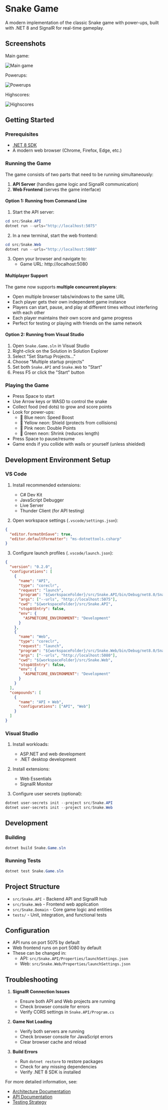 # Snake Game

A modern implementation of the classic Snake game with power-ups, built with .NET 8 and SignalR for real-time gameplay.

## Screenshots

Main game:

![Main game](images/1.png?raw=true "Main game")

Powerups:

![Powerups](images/2.png?raw=true "Powerups")

Highscores:

![Highscores](images/3.png?raw=true "Highscores")

## Getting Started

### Prerequisites

- [.NET 8 SDK](https://dotnet.microsoft.com/download/dotnet/8.0)
- A modern web browser (Chrome, Firefox, Edge, etc.)

### Running the Game

The game consists of two parts that need to be running simultaneously:

1. **API Server** (handles game logic and SignalR communication)
2. **Web Frontend** (serves the game interface)

#### Option 1: Running from Command Line

1. Start the API server:

```powershell
cd src/Snake.API
dotnet run --urls="http://localhost:5075"
```

2. In a new terminal, start the web frontend:

```powershell
cd src/Snake.Web
dotnet run --urls="http://localhost:5080"
```

3. Open your browser and navigate to:
   - Game URL: http://localhost:5080

#### Multiplayer Support

The game now supports **multiple concurrent players**:

- Open multiple browser tabs/windows to the same URL
- Each player gets their own independent game instance
- Players can start, pause, and play at different times without interfering with each other
- Each player maintains their own score and game progress
- Perfect for testing or playing with friends on the same network

#### Option 2: Running from Visual Studio

1. Open `Snake.Game.sln` in Visual Studio
2. Right-click on the Solution in Solution Explorer
3. Select "Set Startup Projects..."
4. Choose "Multiple startup projects"
5. Set both `Snake.API` and `Snake.Web` to "Start"
6. Press F5 or click the "Start" button

### Playing the Game

- Press Space to start
- Use Arrow keys or WASD to control the snake
- Collect food (red dots) to grow and score points
- Look for power-ups:
  - 🔵 Blue neon: Speed Boost
  - 💛 Yellow neon: Shield (protects from collisions)
  - 💖 Pink neon: Double Points
  - 💚 Green neon: Shrink (reduces length)
- Press Space to pause/resume
- Game ends if you collide with walls or yourself (unless shielded)

## Development Environment Setup

### VS Code

1. Install recommended extensions:

   - C# Dev Kit
   - JavaScript Debugger
   - Live Server
   - Thunder Client (for API testing)

2. Open workspace settings (`.vscode/settings.json`):

```json
{
  "editor.formatOnSave": true,
  "editor.defaultFormatter": "ms-dotnettools.csharp"
}
```

3. Configure launch profiles (`.vscode/launch.json`):

```json
{
  "version": "0.2.0",
  "configurations": [
    {
      "name": "API",
      "type": "coreclr",
      "request": "launch",
      "program": "${workspaceFolder}/src/Snake.API/bin/Debug/net8.0/Snake.API.dll",
      "args": ["--urls", "http://localhost:5075"],
      "cwd": "${workspaceFolder}/src/Snake.API",
      "stopAtEntry": false,
      "env": {
        "ASPNETCORE_ENVIRONMENT": "Development"
      }
    },
    {
      "name": "Web",
      "type": "coreclr",
      "request": "launch",
      "program": "${workspaceFolder}/src/Snake.Web/bin/Debug/net8.0/Snake.Web.dll",
      "args": ["--urls", "http://localhost:5080"],
      "cwd": "${workspaceFolder}/src/Snake.Web",
      "stopAtEntry": false,
      "env": {
        "ASPNETCORE_ENVIRONMENT": "Development"
      }
    }
  ],
  "compounds": [
    {
      "name": "API + Web",
      "configurations": ["API", "Web"]
    }
  ]
}
```

### Visual Studio

1. Install workloads:

   - ASP.NET and web development
   - .NET desktop development

2. Install extensions:

   - Web Essentials
   - SignalR Monitor

3. Configure user secrets (optional):

```powershell
dotnet user-secrets init --project src/Snake.API
dotnet user-secrets init --project src/Snake.Web
```

## Development

### Building

```powershell
dotnet build Snake.Game.sln
```

### Running Tests

```powershell
dotnet test Snake.Game.sln
```

## Project Structure

- `src/Snake.API` - Backend API and SignalR hub
- `src/Snake.Web` - Frontend web application
- `src/Snake.Domain` - Core game logic and entities
- `tests/` - Unit, integration, and functional tests

## Configuration

- API runs on port 5075 by default
- Web frontend runs on port 5080 by default
- These can be changed in:
  - API: `src/Snake.API/Properties/launchSettings.json`
  - Web: `src/Snake.Web/Properties/launchSettings.json`

## Troubleshooting

1. **SignalR Connection Issues**

   - Ensure both API and Web projects are running
   - Check browser console for errors
   - Verify CORS settings in `Snake.API/Program.cs`

2. **Game Not Loading**

   - Verify both servers are running
   - Check browser console for JavaScript errors
   - Clear browser cache and reload

3. **Build Errors**
   - Run `dotnet restore` to restore packages
   - Check for any missing dependencies
   - Verify .NET 8 SDK is installed

For more detailed information, see:

- [Architecture Documentation](docs/ARCHITECTURE.md)
- [API Documentation](docs/API.md)
- [Testing Strategy](docs/TESTING.md)
